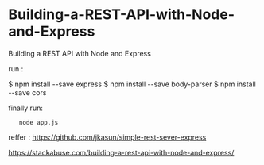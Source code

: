 # Building-a-REST-API-with-Node-and-Express
Building a REST API with Node and Express 

run :

 $ npm install --save express
 $ npm install --save body-parser
 $ npm install --save cors
  
finally run:
   
       node app.js
  

reffer : https://github.com/jkasun/simple-rest-sever-express

https://stackabuse.com/building-a-rest-api-with-node-and-express/
